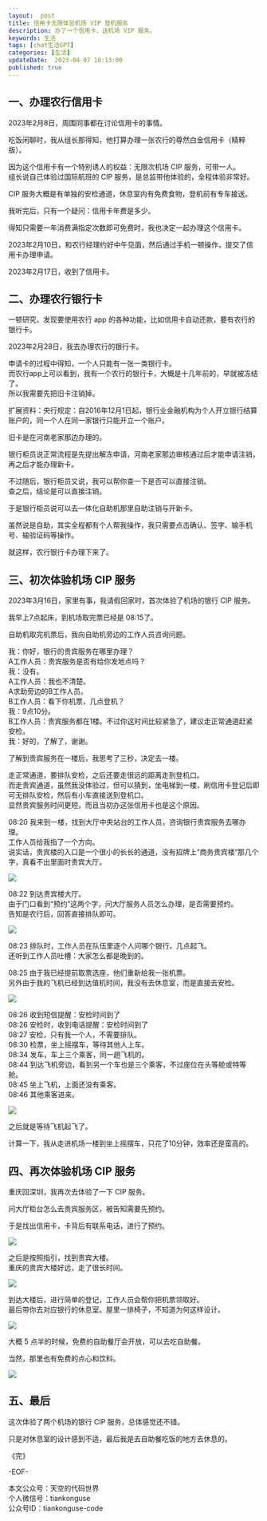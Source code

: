 ```yaml
---   
layout:  post  
title: 信用卡无限体验机场 VIP 登机服务    
description: 办了一个信用卡，送机场 VIP 服务。 
keywords: 生活  
tags: [chat生活GPT]  
categories: [生活]  
updateDate:  2023-04-07 18:13:00  
published: true  
---  
```



## 一、办理农行信用卡   


2023年2月8日，周围同事都在讨论信用卡的事情。  


吃饭闲聊时，我从组长那得知，他打算办理一张农行的尊然白金信用卡（精粹版）。  


因为这个信用卡有一个特别诱人的权益：无限次机场 CIP 服务，可带一人。  
组长说自己体验过国际航班的 CIP 服务，是总监带他体验的，全程体验非常好。  


CIP 服务大概是有单独的安检通道，休息室内有免费食物，登机前有专车接送。  


我听完后，只有一个疑问：信用卡年费是多少。  


得知只需要一年消费满指定次数即可免费时，我也决定一起办理这个信用卡。  



2023年2月10日，和农行经理约好中午见面，然后通过手机一顿操作，提交了信用卡办理申请。  


2023年2月17日，收到了信用卡。  



## 二、办理农行银行卡


一顿研究，发现要使用农行 app 的各种功能，比如信用卡自动还款，要有农行的银行卡。  




2023年2月28日，我去办理农行的银行卡。  


申请卡的过程中得知，一个人只能有一张一类银行卡。  
而农行app上可以看到，我有一个农行的银行卡，大概是十几年前的，早就被冻结了。  
所以我需要先把旧卡注销掉。  


扩展资料：央行规定：自2016年12月1日起，银行业金融机构为个人开立银行结算账户的，同一个人在同一家银行只能开立一个账户。



旧卡是在河南老家那边办理的。  


银行柜员说正常流程是先提出解冻申请，河南老家那边审核通过后才能申请注销，再之后才能办理新卡。  


不过随后，银行柜员又说，我可以帮你查一下是否可以直接注销。  
查之后，结论是可以直接注销。  


于是银行柜员说可以去一体化自助机那里自助注销与开新卡。  


虽然说是自助，其实全程都有个人帮我操作，我只需要点击确认、签字、输手机号、输验证码等操作。  


就这样，农行银行卡办理下来了。  



## 三、初次体验机场 CIP 服务


2023年3月16日，家里有事，我请假回家时，首次体验了机场的银行 CIP 服务。  


我早上7点起床，到机场取完票已经是 08:15了。  


自助机取完机票后，我向自助机旁边的工作人员咨询问题。  


我：你好，银行的贵宾服务在哪里办理？  
A工作人员：贵宾服务是否有给你发地点吗？  
我：没有。  
A工作人员：我也不清楚。  
A求助旁边的B工作人员。  
B工作人员：看下你机票，几点登机？  
我：9点10分。  
B工作人员：贵宾服务都在1楼。不过你这时间比较紧急了，建议走正常通道赶紧安检。  
我：好的，了解了，谢谢。  



了解到贵宾服务在一楼后，我思考了三秒，决定去一楼。  


走正常通道，要排队安检，之后还要走很远的距离走到登机口。  
而走贵宾通道，虽然我没体验过，但可以猜到，坐电梯到一楼，刷信用卡登记后即可无排队安检，然后有小车直接送到登机口。  
显然贵宾服务时间更短，而且当初办这张信用卡也是这个原因。  



08:20 我来到一楼，找到大厅中央站台的工作人员，咨询银行贵宾服务去哪办理。  
工作人员给我指了一个方向。  
说实话，贵宾楼的入口是一个很小的长长的通道，没有招牌上“商务贵宾楼”那几个字，真看不出里面时贵宾大厅。  



![](https://res2023.tiankonguse.com/images/2023/04/07/000.png)



08:22 到达贵宾楼大厅。  
由于门口看到“预约”这两个字，问大厅服务人员怎么办理，是否需要预约。  
告知是农行后，回答直接排队即可。  



![](https://res2023.tiankonguse.com/images/2023/04/07/001.png)


08:23 排队时，工作人员在队伍里逐个人问哪个银行，几点起飞。  
还听到工作人员吐槽：大家怎么都是晚到的。  


08:25 由于我已经提前取票选座，他们重新给我一张机票。  
另外由于我的飞机已经到达值机时间，我没有去休息室，而是直接去安检。  


![](https://res2023.tiankonguse.com/images/2023/04/07/002.png)

 
08:26 收到短信提醒：安检时间到了  
08:26 安检时，收到电话提醒：安检时间到了  
08:27 安检，只有我一个人，不需要排队。  
08:30 检票，坐上摇摆车，等待其他人上车。  
08:34 发车，车上三个乘客，同一趟飞机的。  
08:44 到达飞机旁边，看到另一个车也是三个乘客，不过座位在头等舱或特等舱。  
08:45 坐上飞机，上面还没有乘客。  
08:46 其他乘客进来。  


![](https://res2023.tiankonguse.com/images/2023/04/07/003.png)


之后就是等待飞机起飞了。  



计算一下，我从走进机场一楼到坐上摇摆车，只花了10分钟，效率还是蛮高的。  


## 四、再次体验机场 CIP 服务  


重庆回深圳，我再次去体验了一下 CIP 服务。  


问大厅柜台怎么去贵宾服务区，被告知需要先预约。  


于是找出信用卡，卡背后有联系电话，进行了预约。  


![](https://res2023.tiankonguse.com/images/2023/04/07/004.png)


之后是按照指引，找到贵宾大楼。  
重庆的贵宾大楼好远，走了很长时间。  


![](https://res2023.tiankonguse.com/images/2023/04/07/005.png)


到达大楼后，进行简单的登记，工作人员会帮你把机票领取好。  
最后带你去对应银行的休息室。屋里一排椅子，不知道为何这样设计。  


![](https://res2023.tiankonguse.com/images/2023/04/07/006.png)


大概 5 点半的时候，免费的自助餐厅会开放，可以去吃自助餐。  


当然，那里也有免费的点心和饮料。  


![](https://res2023.tiankonguse.com/images/2023/04/07/007.png)


## 五、最后


这次体验了两个机场的银行 CIP 服务，总体感觉还不错。  


只是对休息室的设计感到不适，最后我是去自助餐吃饭的地方去休息的。  



《完》  


-EOF-  



本文公众号：天空的代码世界  
个人微信号：tiankonguse  
公众号ID：tiankonguse-code  
  


